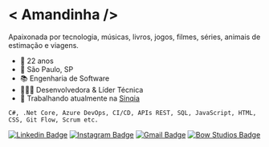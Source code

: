 # &#60; Amandinha /&#62;

Apaixonada por tecnologia, músicas, livros, jogos, filmes, séries, animais de estimação e viagens.

- 🌸 22 anos
- 📌 São Paulo, SP
- 📚 Engenharia de Software
- 👩🏽‍💻 Desenvolvedora & Líder Técnica
- 🧡 Trabalhando atualmente na [Sinqia](https://www.sinqia.com.br/)

`C#, .Net Core, Azure DevOps, CI/CD, APIs REST, SQL, JavaScript, HTML, CSS, Git Flow, Scrum etc.`

[![Linkedin Badge](https://img.shields.io/badge/-Amanda%20Nascimento-0a66c2?style=flat-square&logo=Linkedin&logoColor=white&link=https://www.linkedin.com/in/amandasdn/)](https://www.linkedin.com/in/amandasdn/) 
[![Instagram Badge](https://img.shields.io/badge/-@mands.q-d83268?style=flat-square&logo=Instagram&logoColor=white&link=https://www.instagram.com/mands.q/)](https://www.instagram.com/mands.q/) 
[![Gmail Badge](https://img.shields.io/badge/-asdn.amanda@gmail.com-ea4335?style=flat-square&logo=Gmail&logoColor=white&link=mailto:asdn.amanda@gmail.com)](asdn.amanda@gmail.com)
[![Bow Studios Badge](https://img.shields.io/badge/-Bow%20Studios-1e1e1e?style=flat-square&logoColor=white&link=http://bowstudios.atwebpages.com/)](http://bowstudios.atwebpages.com/)
